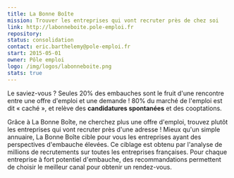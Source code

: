```yaml
---
title: La Bonne Boîte
mission: Trouver les entreprises qui vont recruter près de chez soi
link: http://labonneboite.pole-emploi.fr
repository:
status: consolidation
contact: eric.barthelemy@pole-emploi.fr
start: 2015-05-01
owner: Pôle emploi
logo: /img/logos/labonneboite.png
stats: true
---
```


Le saviez-vous ? Seules 20% des embauches sont le fruit d'une rencontre entre une offre d'emploi et une demande ! 80% du marché de l'emploi est dit « caché », et relève des **candidatures spontanées** et des cooptations.

Grâce à La Bonne Boîte, ne cherchez plus une offre d'emploi, trouvez plutôt les entreprises qui vont recruter près d'une adresse ! Mieux qu'un simple annuaire, La Bonne Boîte cible pour vous les entreprises ayant des perspectives d'embauche élevées. Ce ciblage est obtenu par l'analyse de millions de recrutements sur toutes les entreprises françaises. Pour chaque entreprise à fort potentiel d'embauche, des recommandations permettent de choisir le meilleur canal pour obtenir un rendez-vous.

